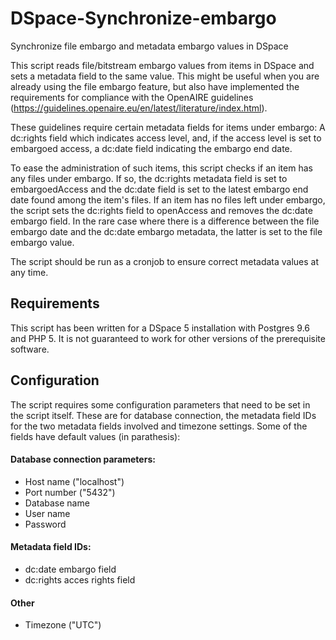 # DSpace-Synchronize-embargo
Synchronize file embargo and metadata embargo values in DSpace

This script reads file/bitstream embargo values from items in DSpace and sets a metadata field to the same value. This might be useful when you are already using the file embargo feature, but also have implemented the requirements for compliance with the OpenAIRE guidelines (https://guidelines.openaire.eu/en/latest/literature/index.html). 

These guidelines require certain metadata fields for items under embargo: A dc:rights field which indicates access level, and, if the access level is set to embargoed access, a dc:date field indicating the embargo end date.

To ease the administration of such items, this script checks if an item has any files under embargo. If so, the dc:rights metadata field is set to embargoedAccess and the dc:date field is set to the latest embargo end date found among the item's files. If an item has no files left under embargo, the script sets the dc:rights field to openAccess and removes the dc:date embargo field. In the rare case where there is a difference between the file embargo date and the dc:date embargo metadata, the latter is set to the file embargo value.

The script should be run as a cronjob to ensure correct metadata values at any time.

## Requirements
This script has been written for a DSpace 5 installation with Postgres 9.6 and PHP 5. It is not guaranteed to work for other versions of the prerequisite software.

## Configuration
The script requires some configuration parameters that need to be set in the script itself. These are for database connection, the metadata field IDs for the two metadata fields involved and timezone settings. Some of the fields have default values (in parathesis):

#### Database connection parameters:
- Host name ("localhost")
- Port number ("5432")
- Database name
- User name
- Password
  
#### Metadata field IDs:
- dc:date embargo field
- dc:rights acces rights field
  
#### Other
- Timezone ("UTC")
